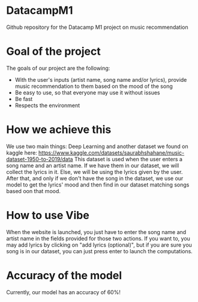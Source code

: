 # DatacampM1
Github repository for the Datacamp M1 project on music recommendation

# Goal of the project
The goals of our project are the following:
- With the user's inputs (artist name, song name and/or lyrics), provide music recommendation to them based on the mood of the song
- Be easy to use, so that everyone may use it without issues
- Be fast
- Respects the environment

# How we achieve this
We use two main things: Deep Learning and another dataset we found on kaggle here: https://www.kaggle.com/datasets/saurabhshahane/music-dataset-1950-to-2019/data
This dataset is used when the user enters a song name and an artist name. If we have them in our dataset, we will collect the lyrics in it. Else, we will be using the lyrics given by the user.
After that, and only if we don't have the song in the dataset, we use our model to get the lyrics' mood and then find in our dataset matching songs based oon that mood.

# How to use Vibe
When the website is launched, you just have to enter the song name and artist name in the fields provided for those two actions. If you want to, you may add lyrics by clicking on "add lyrics (optional)", but if you are sure you song is in our dataset, you can just press enter to launch the computations.

# Accuracy of the model
Currently, our model has an accuracy of 60%!
